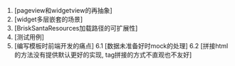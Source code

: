 1. [pageview和widgetview的再抽象]
2. [widget多层嵌套的场景]
3. [BriskSantaResources加载路径的可扩展性]
5. [测试用例]
6. [编写模板时前端开发的痛点]
6.1 [数据未准备好时mock的处理]
6.2 [拼接html的方法没有提供默认更好的实现, tag拼接的方式不直观也不友好]